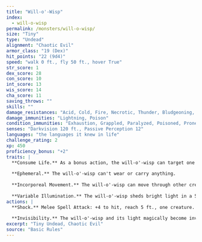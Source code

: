 ```yaml
---
title: "Will-o'-Wisp"
index:
  - will-o-wisp
permalink: /monsters/will-o-wisp/
size: "Tiny"
type: "Undead"
alignment: "Chaotic Evil"
armor_class: "19 (Dex)"
hit_points: "22 (9d4)"
speed: "walk 0 ft., fly 50 ft., hover True"
str_score: 1
dex_score: 28
con_score: 10
int_score: 13
wis_score: 14
cha_score: 11
saving_throws: ""
skills: ""
damage_resistances: "Acid, Cold, Fire, Necrotic, Thunder, Bludgeoning, Piercing, And Slashing From Nonmagical Weapons"
damage_immunities: "Lightning, Poison"
condition_immunities: "Exhaustion, Grappled, Paralyzed, Poisoned, Prone, Restrained, Unconscious"
senses: "Darkvision 120 ft., Passive Perception 12"
languages: "the languages it knew in life"
challenge_rating: 2
xp: 450
proficiency_bonus: "+2"
traits: |
  **Consume Life.** As a bonus action, the will-o'-wisp can target one creature it can see within 5 ft. of it that has 0 hit points and is still alive. The target must succeed on a DC 10 Constitution saving throw against this magic or die. If the target dies, the will-o'-wisp regains 10 (3d6) hit points.
  
  **Ephemeral.** The will-o'-wisp can't wear or carry anything.
  
  **Incorporeal Movement.** The will-o'-wisp can move through other creatures and objects as if they were difficult terrain. It takes 5 (1d10) force damage if it ends its turn inside an object.
  
  **Variable Illumination.** The will-o'-wisp sheds bright light in a 5- to 20-foot radius and dim light for an additional number of ft. equal to the chosen radius. The will-o'-wisp can alter the radius as a bonus action.
actions: |
  **Shock.** Melee Spell Attack: +4 to hit, reach 5 ft., one creature. Hit: 9 (2d8) lightning damage.
  
  **Invisibility.** The will-o'-wisp and its light magically become invisible until it attacks or uses its Consume Life, or until its concentration ends (as if concentrating on a spell).
excerpt: "Tiny Undead, Chaotic Evil"
source: "Basic Rules"
---
```

